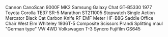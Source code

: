 Cannon CanoScan 9000F MK2
Samsung Galaxy Chat GT-B5330
1977 Toyota Corolla TE37 SR-5
Marathon ST211005 Stopwatch Single Action
Mercator Black Cat Carbon Knife
RF EMF Meter HF-B8G
Saddle Office Chair West Elm
Whiteley 1936T-5 Composite Scissors
Prandi Splitting maul "German type"
VW 4WD Volkswagen T-3 Syncro
Fujifilm GS645
